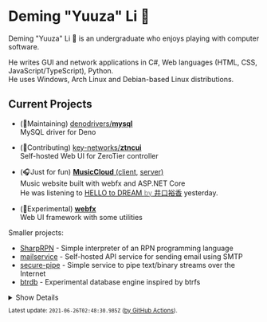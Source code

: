 # Deming "Yuuza" Li 🦊

Deming "Yuuza" Li 🦊 is an undergraduate who enjoys playing with computer software.

He writes GUI and network applications in C#, Web languages (HTML, CSS, JavaScript/TypeScript), Python.
<br>He uses Windows, Arch Linux and Debian-based Linux distributions.


## Current Projects

* (🔨Maintaining) [denodrivers/**mysql**](https://github.com/denodrivers/mysql)
  <br>MySQL driver for Deno

* (🚀Contributing) [key-networks/**ztncui**](https://github.com/key-networks/ztncui)
  <br>Self-hosted Web UI for ZeroTier controller

* (🎧Just for fun) [**MusicCloud** (client,](https://github.com/lideming/MusicCloud)
  [server)](https://github.com/lideming/MusicCloudServer)
  <br>Music website built with webfx and ASP.NET Core
  <br>He was listening to [HELLO to DREAM <span style="color: gray">by</span> 井口裕香](https://mc.yuuza.net/#track/656) yesterday.

* (🧪Experimental) [**webfx**](https://github.com/lideming/webfx)
  <br>Web UI framework with some utilities

Smaller projects:

* [SharpRPN](https://github.com/lideming/SharpRPN) -
  Simple interpreter of an RPN programming language
* [mailservice](https://github.com/lideming/mailservice) -
  Self-hosted API service for sending email using SMTP
* [secure-pipe](https://github.com/lideming/secure-pipe) -
  Simple service to pipe text/binary streams over the Internet
* [btrdb](https://github.com/lideming/btrdb) -
  Experimental database engine inspired by btrfs


<details>
  <summary>Show Details</summary>

## Programming

In the past, he had tried many programming languages, before he learned C#/.NET and wrote some desktop apps.

He also used C#/.NET to implement some network protocols, then he understood some details about some language runtimes like .NET CLR, and knew some low-level APIs that OS provides.

But in the recent two years, he wrote code in TypeScript more than other programming languages. He would like to write vanilla TypeScript and JavaScript, aiming for minimal overhead. He started to create a Web UI framework before learning frameworks like React.

## Operating Systems and Filesystems

When he was 5, he had played with the Control Panel on a PC running Windows XP for months, before he finally knew that he could play Flash games within Internet Explorer 6, with a soft-limit (half hour per day) from parents.

He installed Windows 7 on his laptop after its release. Aero effect and the functionality provided by the desktop compositor is amazing to him.

He is an Arch Linux user because its high customizability. But he would like to run Ubuntu Server on remote servers since Arch Linux doesn't seem to be suitable for servers. He usually tweaks memory management and filesystem parameters of the Linux kernel for best efficiency.

He is also a Windows user as he used to be. He run Windows on bare-metal or run the same Windows instance on libvirt/QEMU/KVM.

He said Btrfs is the best filesystem in the world. Its Copy-on-Write design brings many features and advantages. For example, it has checksum for integrity of metadata and data, it provides data compression, it can merge multiple small changes into a continuous writing.


## Natural Language

His native spoken language is Mandarin Chinese.

He learned a little English in school but learned more English from the Internet.

He enjoyed watching anime, so he can understand a little Japanese. There are so many kanji and English katakana words in Japanese, which make Japanese easier for him.


## "Yuuza"

When Deming was asked to name the first administration user of the Operating System, he made the name of the user:

> "User" -> "ユーザ" -> "Yuuza"

---

<small>
The information here is provided by Deming himself, written by Yuuza.
</small>

</details>

<small>

Latest update: `2021-06-26T02:48:30.985Z` ([by GitHub Actions](https://github.com/lideming/lideming/tree/ci)).

</small>
